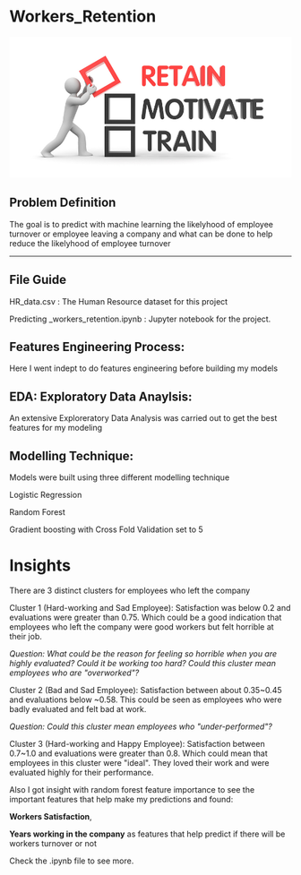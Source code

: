 # Workers_Retention

![](EmployeeRetention.jpg)


## Problem Definition 
The goal is to predict with machine learning the likelyhood of employee turnover or employee leaving a company and what can be done to help reduce the likelyhood of employee turnover 

---
## File Guide

HR_data.csv :  The Human Resource dataset for this project 

Predicting _workers_retention.ipynb : Jupyter notebook for the project. 

## Features Engineering Process:

Here I went indept to do features engineering before building my models  

## EDA: Exploratory Data Anaylsis: 

An extensive Exploreratory Data Analysis was carried out to get the best features for my modeling 

## Modelling Technique: 

Models were built using three different modelling technique 

Logistic Regression 

Random Forest 

Gradient boosting with Cross Fold Validation set to 5 

# Insights

There are 3 distinct clusters for employees who left the company

Cluster 1 (Hard-working and Sad Employee): Satisfaction was below 0.2 and evaluations were greater than 0.75. Which could be a good indication that employees who left the company were good workers but felt horrible at their job.

*Question: What could be the reason for feeling so horrible when you are highly evaluated? Could it be working too hard? Could this cluster mean employees who are "overworked"?*

Cluster 2 (Bad and Sad Employee): Satisfaction between about 0.35~0.45 and evaluations below ~0.58. This could be seen as employees who were badly evaluated and felt bad at work.

*Question: Could this cluster mean employees who "under-performed"?*


Cluster 3 (Hard-working and Happy Employee): Satisfaction between 0.7~1.0 and evaluations were greater than 0.8. Which could mean that employees in this cluster were "ideal". They loved their work and were evaluated highly for their performance.

Also I got insight with random forest feature importance to see the important features that help make my predictions
and found:

**Workers Satisfaction**, 

**Years working in the company** as features that help predict if there will be workers turnover or not

Check the .ipynb file to see more.


